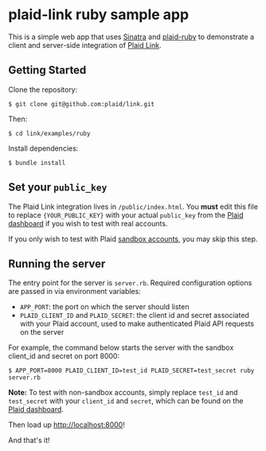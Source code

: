# plaid-link ruby sample app

This is a simple web app that uses [Sinatra][1] and [plaid-ruby][2] to demonstrate a client and server-side integration of [Plaid Link][3].

## Getting Started

Clone the repository:

```console
$ git clone git@github.com:plaid/link.git
```

Then:

```console
$ cd link/examples/ruby
```

Install dependencies:

```console
$ bundle install
```

## Set your `public_key`

The Plaid Link integration lives in `/public/index.html`.  You **must** edit this file to replace `{YOUR_PUBLIC_KEY}` with your actual `public_key` from the [Plaid dashboard][4] if you wish to test with real accounts.

If you only wish to test with Plaid [sandbox accounts][5], you may skip this step.

## Running the server

The entry point for the server is `server.rb`.  Required configuration options are passed in via environment variables:

- `APP_PORT`: the port on which the server should listen
- `PLAID_CLIENT_ID` and `PLAID_SECRET`: the client id and secret associated with your Plaid account, used to make authenticated Plaid API requests on the server

For example, the command below starts the server with the sandbox client_id and secret on port 8000:

```console
$ APP_PORT=8000 PLAID_CLIENT_ID=test_id PLAID_SECRET=test_secret ruby server.rb
```

**Note:** To test with non-sandbox accounts, simply replace `test_id` and `test_secret` with your `client_id` and `secret`, which can be found on the [Plaid dashboard][4].

Then load up <http://localhost:8000>!

And that's it!

[1]: http://www.sinatrarb.com/
[2]: https://github.com/plaid/plaid-ruby
[3]: https://github.com/plaid/link
[4]: https://plaid.com/account/
[5]: https://plaid.com/docs#sandbox
